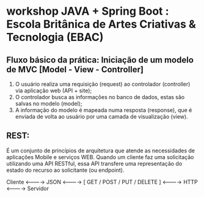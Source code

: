 # workshop JAVA + Spring Boot : Escola Britânica de Artes Criativas & Tecnologia (EBAC)
 
## Fluxo básico da prática: Iniciação de um modelo de MVC [Model - View - Controller]

1. O usuário realiza uma requisição (request) ao controlador (controller) via aplicação web (API + site);
2. O controlador busca as informações no banco de dados, estas são salvas no modelo (model);
3. A informação do modelo é mapeada numa resposta (response), que é enviada de volta ao usuário por uma camada de visualização (view). 

## REST:
É um conjunto de princípios de arquitetura que atende as necessidades de aplicações Mobile e serviços WEB.
Quando um cliente faz uma solicitação utilizando uma API RESTful, essa API transfere uma representação do estado do recurso ao solicitante (ou endpoint). 

Cliente <----> JSON <----> [ GET / POST / PUT / DELETE ] <----> HTTP <----> Servidor
